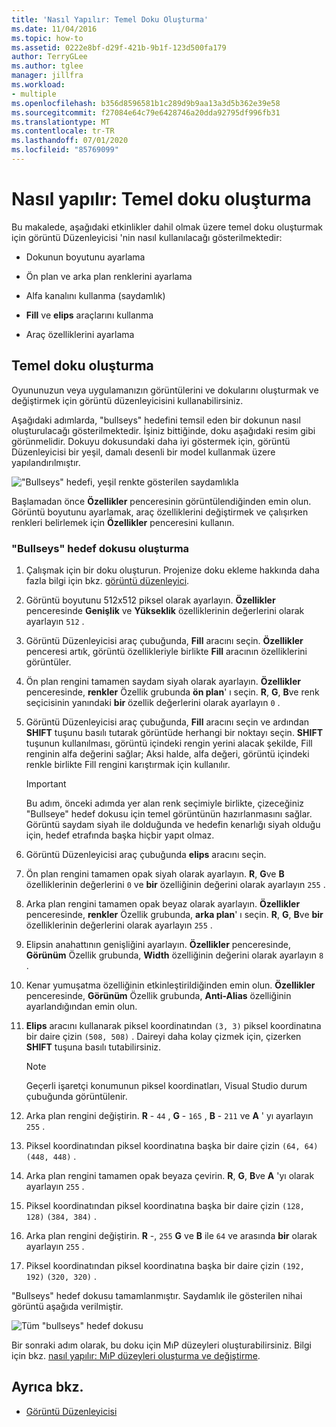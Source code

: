 ```yaml
---
title: 'Nasıl Yapılır: Temel Doku Oluşturma'
ms.date: 11/04/2016
ms.topic: how-to
ms.assetid: 0222e8bf-d29f-421b-9b1f-123d500fa179
author: TerryGLee
ms.author: tglee
manager: jillfra
ms.workload:
- multiple
ms.openlocfilehash: b356d8596581b1c289d9b9aa13a3d5b362e39e58
ms.sourcegitcommit: f27084e64c79e6428746a20dda92795df996fb31
ms.translationtype: MT
ms.contentlocale: tr-TR
ms.lasthandoff: 07/01/2020
ms.locfileid: "85769099"
---
```

# <a name="how-to-create-a-basic-texture"></a>Nasıl yapılır: Temel doku oluşturma

Bu makalede, aşağıdaki etkinlikler dahil olmak üzere temel doku oluşturmak için görüntü Düzenleyicisi 'nin nasıl kullanılacağı gösterilmektedir:

- Dokunun boyutunu ayarlama

- Ön plan ve arka plan renklerini ayarlama

- Alfa kanalını kullanma (saydamlık)

- **Fill** ve **elips** araçlarını kullanma

- Araç özelliklerini ayarlama

## <a name="create-a-basic-texture"></a>Temel doku oluşturma

Oyununuzun veya uygulamanızın görüntülerini ve dokularını oluşturmak ve değiştirmek için görüntü düzenleyicisini kullanabilirsiniz.

Aşağıdaki adımlarda, "bullseys" hedefini temsil eden bir dokunun nasıl oluşturulacağı gösterilmektedir. İşiniz bittiğinde, doku aşağıdaki resim gibi görünmelidir. Dokuyu dokusundaki daha iyi göstermek için, görüntü Düzenleyicisi bir yeşil, damalı desenli bir model kullanmak üzere yapılandırılmıştır.

!["Bullseys" hedefi, yeşil renkte gösterilen saydamlıkla](../designers/media/digit-bullseye-texture-in-editor.png)

Başlamadan önce **Özellikler** penceresinin görüntülendiğinden emin olun. Görüntü boyutunu ayarlamak, araç özelliklerini değiştirmek ve çalışırken renkleri belirlemek için **Özellikler** penceresini kullanın.

### <a name="create-a-bullseye-target-texture"></a>"Bullseys" hedef dokusu oluşturma

1. Çalışmak için bir doku oluşturun. Projenize doku ekleme hakkında daha fazla bilgi için bkz. [görüntü düzenleyici](../designers/image-editor.md#get-started).

2. Görüntü boyutunu 512x512 piksel olarak ayarlayın. **Özellikler** penceresinde **Genişlik** ve **Yükseklik** özelliklerinin değerlerini olarak ayarlayın `512` .

3. Görüntü Düzenleyicisi araç çubuğunda, **Fill** aracını seçin. **Özellikler** penceresi artık, görüntü özellikleriyle birlikte **Fill** aracının özelliklerini görüntüler.

4. Ön plan rengini tamamen saydam siyah olarak ayarlayın. **Özellikler** penceresinde, **renkler** Özellik grubunda **ön plan**' ı seçin. **R**, **G**, **B**ve renk seçicisinin yanındaki **bir** özellik değerlerini olarak ayarlayın `0` .

5. Görüntü Düzenleyicisi araç çubuğunda, **Fill** aracını seçin ve ardından **SHIFT** tuşunu basılı tutarak görüntüde herhangi bir noktayı seçin. **SHIFT** tuşunun kullanılması, görüntü içindeki rengin yerini alacak şekilde, Fill renginin alfa değerini sağlar; Aksi halde, alfa değeri, görüntü içindeki renkle birlikte Fill rengini karıştırmak için kullanılır.

    > [!IMPORTANT]
    > Bu adım, önceki adımda yer alan renk seçimiyle birlikte, çizeceğiniz "Bullseye" hedef dokusu için temel görüntünün hazırlanmasını sağlar. Görüntü saydam siyah ile dolduğunda ve hedefin kenarlığı siyah olduğu için, hedef etrafında başka hiçbir yapıt olmaz.

6. Görüntü Düzenleyicisi araç çubuğunda **elips** aracını seçin.

7. Ön plan rengini tamamen opak siyah olarak ayarlayın. **R**, **G**ve **B** özelliklerinin değerlerini `0` ve **bir** özelliğinin değerini olarak ayarlayın `255` .

8. Arka plan rengini tamamen opak beyaz olarak ayarlayın. **Özellikler** penceresinde, **renkler** Özellik grubunda, **arka plan**' ı seçin. **R**, **G**, **B**ve **bir** özelliklerinin değerlerini olarak ayarlayın `255` .

9. Elipsin anahattının genişliğini ayarlayın. **Özellikler** penceresinde, **Görünüm** Özellik grubunda, **Width** özelliğinin değerini olarak ayarlayın `8` .

10. Kenar yumuşatma özelliğinin etkinleştirildiğinden emin olun. **Özellikler** penceresinde, **Görünüm** Özellik grubunda, **Anti-Alias** özelliğinin ayarlandığından emin olun.

11. **Elips** aracını kullanarak piksel koordinatından `(3, 3)` piksel koordinatına bir daire çizin `(508, 508)` . Daireyi daha kolay çizmek için, çizerken **SHIFT** tuşuna basılı tutabilirsiniz.

    > [!NOTE]
    > Geçerli işaretçi konumunun piksel koordinatları, Visual Studio durum çubuğunda görüntülenir.

12. Arka plan rengini değiştirin. **R** - `44` , **G** - `165` , **B** - `211` ve **A** ' yı ayarlayın `255` .

13. Piksel koordinatından piksel koordinatına başka bir daire çizin `(64, 64)` `(448, 448)` .

14. Arka plan rengini tamamen opak beyaza çevirin. **R**, **G**, **B**ve **A** 'yı olarak ayarlayın `255` .

15. Piksel koordinatından piksel koordinatına başka bir daire çizin `(128, 128)` `(384, 384)` .

16. Arka plan rengini değiştirin. **R** -, `255` **G** ve **B** ile `64` ve arasında **bir** olarak ayarlayın `255` .

17. Piksel koordinatından piksel koordinatına başka bir daire çizin `(192, 192)` `(320, 320)` .

"Bullseys" hedef dokusu tamamlanmıştır. Saydamlık ile gösterilen nihai görüntü aşağıda verilmiştir.

![Tüm "bullseys" hedef dokusu](../designers/media/gfx_image_demo_bullseye.png)

Bir sonraki adım olarak, bu doku için MıP düzeyleri oluşturabilirsiniz. Bilgi için bkz. [nasıl yapılır: MıP düzeyleri oluşturma ve değiştirme](../designers/how-to-create-and-modify-mip-levels.md).

## <a name="see-also"></a>Ayrıca bkz.

- [Görüntü Düzenleyicisi](../designers/image-editor.md)
